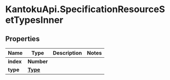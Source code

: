 # KantokuApi.SpecificationResourceSetTypesInner

## Properties

Name | Type | Description | Notes
------------ | ------------- | ------------- | -------------
**index** | **Number** |  | 
**type** | [**Type**](Type.md) |  | 


